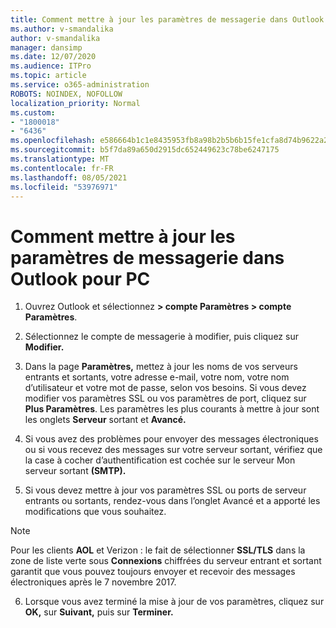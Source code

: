 ```yaml
---
title: Comment mettre à jour les paramètres de messagerie dans Outlook pour PC
ms.author: v-smandalika
author: v-smandalika
manager: dansimp
ms.date: 12/07/2020
ms.audience: ITPro
ms.topic: article
ms.service: o365-administration
ROBOTS: NOINDEX, NOFOLLOW
localization_priority: Normal
ms.custom:
- "1800018"
- "6436"
ms.openlocfilehash: e586664b1c1e8435953fb8a98b2b5b6b15fe1cfa8d74b9622a257cb1751fc799
ms.sourcegitcommit: b5f7da89a650d2915dc652449623c78be6247175
ms.translationtype: MT
ms.contentlocale: fr-FR
ms.lasthandoff: 08/05/2021
ms.locfileid: "53976971"
---
```

# <a name="how-to-update-email-settings-in-outlook-for-pc"></a>Comment mettre à jour les paramètres de messagerie dans Outlook pour PC

1. Ouvrez Outlook et sélectionnez **> compte Paramètres > compte Paramètres**.

2. Sélectionnez le compte de messagerie à modifier, puis cliquez sur **Modifier.** 

3. Dans la page **Paramètres,** mettez à jour les noms de vos serveurs entrants et sortants, votre adresse e-mail, votre nom, votre nom d’utilisateur et votre mot de passe, selon vos besoins. Si vous devez modifier vos paramètres SSL ou vos paramètres de port, cliquez sur **Plus Paramètres**. Les paramètres les plus courants à mettre à jour sont les onglets **Serveur** sortant et **Avancé.**

4. Si vous avez des problèmes pour envoyer des messages électroniques ou si vous recevez des messages sur votre serveur sortant, vérifiez que la case à cocher d’authentification est cochée sur le serveur Mon serveur sortant **(SMTP).**

5. Si vous devez mettre à jour vos paramètres SSL ou  ports de serveur entrants ou sortants, rendez-vous dans l’onglet Avancé et a apporté les modifications que vous souhaitez.

> [!NOTE]
> Pour les clients **AOL** et Verizon : le fait de sélectionner **SSL/TLS** dans la zone de liste verte sous **Connexions** chiffrées du serveur entrant et sortant garantit que vous pouvez toujours envoyer et recevoir des messages électroniques après le 7 novembre 2017.

6. Lorsque vous avez terminé la mise à jour de vos paramètres, cliquez sur **OK,** sur **Suivant,** puis sur **Terminer.**


